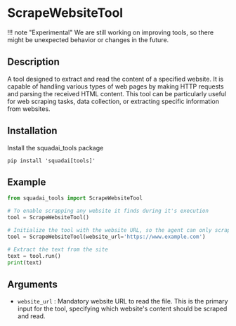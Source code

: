 # ScrapeWebsiteTool

!!! note "Experimental"
    We are still working on improving tools, so there might be unexpected behavior or changes in the future.

## Description
A tool designed to extract and read the content of a specified website. It is capable of handling various types of web pages by making HTTP requests and parsing the received HTML content. This tool can be particularly useful for web scraping tasks, data collection, or extracting specific information from websites.

## Installation
Install the squadai_tools package
```shell
pip install 'squadai[tools]'
```

## Example
```python
from squadai_tools import ScrapeWebsiteTool

# To enable scrapping any website it finds during it's execution
tool = ScrapeWebsiteTool()

# Initialize the tool with the website URL, so the agent can only scrap the content of the specified website
tool = ScrapeWebsiteTool(website_url='https://www.example.com')

# Extract the text from the site
text = tool.run()
print(text)
```

## Arguments
- `website_url` : Mandatory website URL to read the file. This is the primary input for the tool, specifying which website's content should be scraped and read.
